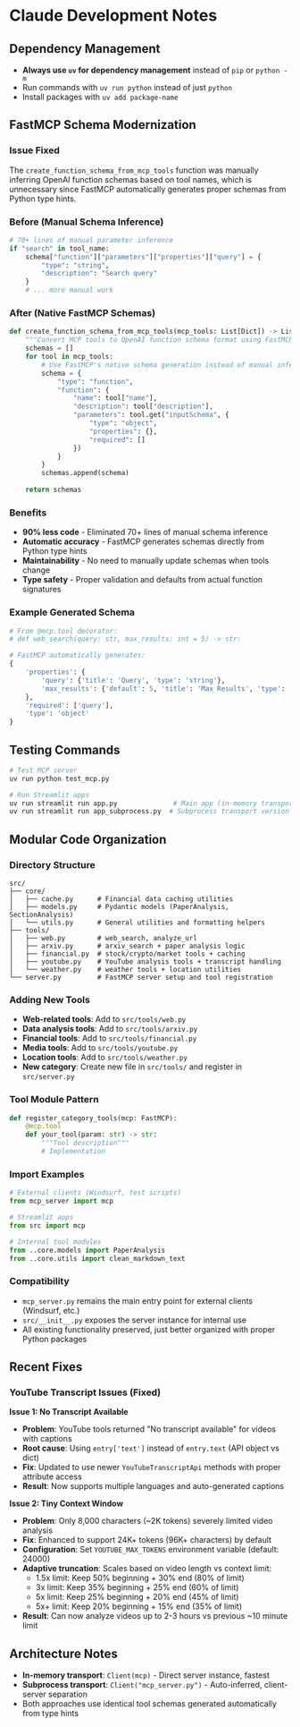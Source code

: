 # Claude Development Notes

## Dependency Management
- **Always use `uv` for dependency management** instead of `pip` or `python -m`
- Run commands with `uv run python` instead of just `python`
- Install packages with `uv add package-name`

## FastMCP Schema Modernization

### Issue Fixed
The `create_function_schema_from_mcp_tools` function was manually inferring OpenAI function schemas based on tool names, which is unnecessary since FastMCP automatically generates proper schemas from Python type hints.

### Before (Manual Schema Inference)
```python
# 70+ lines of manual parameter inference
if "search" in tool_name:
    schema["function"]["parameters"]["properties"]["query"] = {
        "type": "string",
        "description": "Search query"
    }
    # ... more manual work
```

### After (Native FastMCP Schemas)
```python
def create_function_schema_from_mcp_tools(mcp_tools: List[Dict]) -> List[Dict]:
    """Convert MCP tools to OpenAI function schema format using FastMCP's native schemas"""
    schemas = []
    for tool in mcp_tools:
        # Use FastMCP's native schema generation instead of manual inference
        schema = {
            "type": "function",
            "function": {
                "name": tool["name"],
                "description": tool["description"],
                "parameters": tool.get("inputSchema", {
                    "type": "object",
                    "properties": {},
                    "required": []
                })
            }
        }
        schemas.append(schema)
    
    return schemas
```

### Benefits
- **90% less code** - Eliminated 70+ lines of manual schema inference
- **Automatic accuracy** - FastMCP generates schemas directly from Python type hints
- **Maintainability** - No need to manually update schemas when tools change
- **Type safety** - Proper validation and defaults from actual function signatures

### Example Generated Schema
```python
# From @mcp.tool decorator:
# def web_search(query: str, max_results: int = 5) -> str:

# FastMCP automatically generates:
{
    'properties': {
        'query': {'title': 'Query', 'type': 'string'}, 
        'max_results': {'default': 5, 'title': 'Max Results', 'type': 'integer'}
    }, 
    'required': ['query'], 
    'type': 'object'
}
```

## Testing Commands
```bash
# Test MCP server
uv run python test_mcp.py

# Run Streamlit apps
uv run streamlit run app.py              # Main app (in-memory transport)
uv run streamlit run app_subprocess.py  # Subprocess transport version
```

## Modular Code Organization

### Directory Structure
```
src/
├── core/
│   ├── cache.py      # Financial data caching utilities
│   ├── models.py     # Pydantic models (PaperAnalysis, SectionAnalysis)
│   └── utils.py      # General utilities and formatting helpers
├── tools/
│   ├── web.py        # web_search, analyze_url
│   ├── arxiv.py      # arxiv_search + paper analysis logic
│   ├── financial.py  # stock/crypto/market tools + caching
│   ├── youtube.py    # YouTube analysis tools + transcript handling
│   └── weather.py    # weather tools + location utilities
└── server.py         # FastMCP server setup and tool registration
```

### Adding New Tools
- **Web-related tools**: Add to `src/tools/web.py`
- **Data analysis tools**: Add to `src/tools/arxiv.py` 
- **Financial tools**: Add to `src/tools/financial.py`
- **Media tools**: Add to `src/tools/youtube.py`
- **Location tools**: Add to `src/tools/weather.py`
- **New category**: Create new file in `src/tools/` and register in `src/server.py`

### Tool Module Pattern
```python
def register_category_tools(mcp: FastMCP):
    @mcp.tool
    def your_tool(param: str) -> str:
        """Tool description"""
        # Implementation
```

### Import Examples
```python
# External clients (Windsurf, test scripts)
from mcp_server import mcp

# Streamlit apps
from src import mcp

# Internal tool modules
from ..core.models import PaperAnalysis
from ..core.utils import clean_markdown_text
```

### Compatibility
- `mcp_server.py` remains the main entry point for external clients (Windsurf, etc.)
- `src/__init__.py` exposes the server instance for internal use
- All existing functionality preserved, just better organized with proper Python packages

## Recent Fixes

### YouTube Transcript Issues (Fixed)

**Issue 1: No Transcript Available**
- **Problem**: YouTube tools returned "No transcript available" for videos with captions
- **Root cause**: Using `entry['text']` instead of `entry.text` (API object vs dict)
- **Fix**: Updated to use newer `YouTubeTranscriptApi` methods with proper attribute access
- **Result**: Now supports multiple languages and auto-generated captions

**Issue 2: Tiny Context Window**
- **Problem**: Only 8,000 characters (~2K tokens) severely limited video analysis
- **Fix**: Enhanced to support 24K+ tokens (96K+ characters) by default
- **Configuration**: Set `YOUTUBE_MAX_TOKENS` environment variable (default: 24000)
- **Adaptive truncation**: Scales based on video length vs context limit:
  - 1.5x limit: Keep 50% beginning + 30% end (80% of limit)
  - 3x limit: Keep 35% beginning + 25% end (60% of limit)  
  - 5x limit: Keep 25% beginning + 20% end (45% of limit)
  - 5x+ limit: Keep 20% beginning + 15% end (35% of limit)
- **Result**: Can now analyze videos up to 2-3 hours vs previous ~10 minute limit

## Architecture Notes
- **In-memory transport**: `Client(mcp)` - Direct server instance, fastest
- **Subprocess transport**: `Client("mcp_server.py")` - Auto-inferred, client-server separation
- Both approaches use identical tool schemas generated automatically from type hints